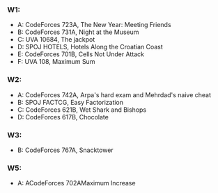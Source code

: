 ### W1:
- A: CodeForces 723A, The New Year: Meeting Friends
- B: CodeForces 731A, Night at the Museum
- C: UVA 10684, The jackpot
- D: SPOJ HOTELS, Hotels Along the Croatian Coast
- E: CodeForces 701B, Cells Not Under Attack
- F: UVA 108, Maximum Sum

### W2:
- A: CodeForces 742A, Arpa's hard exam and Mehrdad's naive cheat
- B: SPOJ FACTCG, Easy Factorization
- C: CodeForces 621B, Wet Shark and Bishops
- D: CodeForces 617B, Chocolate

### W3:
- B: CodeForces 767A, Snacktower

### W5:
- A: ACodeForces 702AMaximum Increase

